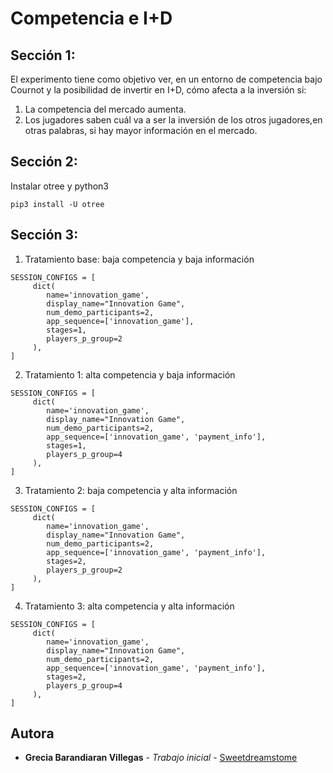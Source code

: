 # Competencia e I+D

## Sección 1:

El experimento tiene como objetivo ver, en un entorno de competencia bajo Cournot y la posibilidad de invertir en I+D, cómo afecta a la inversión si:
1. La competencia del mercado aumenta.
2. Los jugadores saben cuál va a ser la inversión de los otros jugadores,en otras palabras, si hay mayor información en el mercado.

## Sección 2:

Instalar otree  y python3

```
pip3 install -U otree
```

## Sección 3:

1. Tratamiento base: baja competencia y baja información
```
SESSION_CONFIGS = [
     dict(
        name='innovation_game',
        display_name="Innovation Game",
        num_demo_participants=2,
        app_sequence=['innovation_game'],
        stages=1,
        players_p_group=2
     ),
]
```

2. Tratamiento 1: alta competencia y baja información
```
SESSION_CONFIGS = [
     dict(
        name='innovation_game',
        display_name="Innovation Game",
        num_demo_participants=2,
        app_sequence=['innovation_game', 'payment_info'],
        stages=1,
        players_p_group=4
     ),
]
```

3. Tratamiento 2: baja competencia y alta información
```
SESSION_CONFIGS = [
     dict(
        name='innovation_game',
        display_name="Innovation Game",
        num_demo_participants=2,
        app_sequence=['innovation_game', 'payment_info'],
        stages=2,
        players_p_group=2
     ),
]
```

4. Tratamiento 3: alta competencia y alta información
```
SESSION_CONFIGS = [
     dict(
        name='innovation_game',
        display_name="Innovation Game",
        num_demo_participants=2,
        app_sequence=['innovation_game', 'payment_info'],
        stages=2,
        players_p_group=4
     ),
]
```

## Autora

* **Grecia Barandiaran Villegas** - *Trabajo inicial* - [Sweetdreamstome](https://github.com/Sweetdreamstome)




